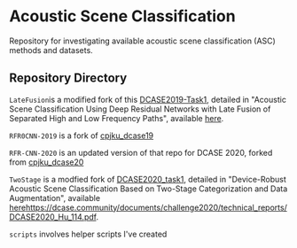 # Acoustic Scene Classification
Repository for investigating available acoustic scene classification (ASC) methods and datasets.


## Repository Directory

`LateFusion`is a modified fork of this [DCASE2019-Task1](https://github.com/McDonnell-Lab/DCASE2019-Task1), detailed in "Acoustic Scene Classification Using Deep Residual Networks with Late Fusion of Separated High and Low Frequency Paths", available [here](https://dcase.community/documents/challenge2019/technical_reports/DCASE2019_McDonnell_53.pdf).

`RFR0CNN-2019` is a fork of [cpjku_dcase19](https://github.com/kkoutini/cpjku_dcase19)

`RFR-CNN-2020` is an updated version of that repo for DCASE 2020, forked from [cpjku_dcase20](https://github.com/kkoutini/cpjku_dcase20)

`TwoStage` is a modfied fork of [DCASE2020_task1](https://github.com/MihawkHu/DCASE2020_task1), detailed in "Device-Robust Acoustic Scene Classification Based on Two-Stage Categorization and Data Augmentation", available [here](https://dcase.community/documents/challenge2020/technical_reports/DCASE2020_Hu_114.pdf)https://dcase.community/documents/challenge2020/technical_reports/DCASE2020_Hu_114.pdf.

`scripts` involves helper scripts I've created
